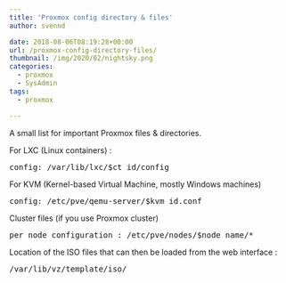 ```yaml
---
title: 'Proxmox config directory & files'
author: svennd

date: 2018-08-06T08:19:28+00:00
url: /proxmox-config-directory-files/
thumbnail: /img/2020/02/nightsky.png
categories:
  - proxmox
  - SysAdmin
tags:
  - proxmox

---
```

A small list for important Proxmox files & directories.

For LXC (Linux containers) :

<pre>config: /var/lib/lxc/$ct_id/config</pre>

For KVM (Kernel-based Virtual Machine, mostly Windows machines)

<pre>config: /etc/pve/qemu-server/$kvm_id.conf</pre>

Cluster files (if you use Proxmox cluster)

<pre>per node configuration : /etc/pve/nodes/$node_name/*</pre>

Location of the ISO files that can then be loaded from the web interface :

<pre>/var/lib/vz/template/iso/</pre>